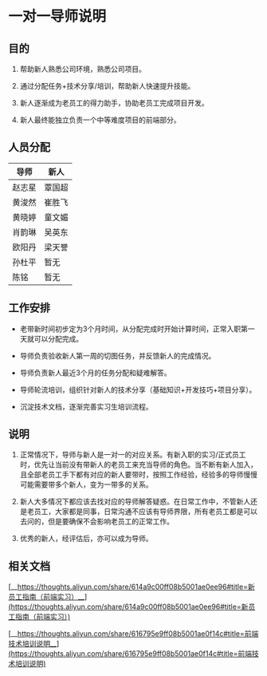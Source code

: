 # 一对一导师说明
## 目的

1. 帮助新人熟悉公司环境，熟悉公司项目。

1. 通过分配任务+技术分享/培训，帮助新人快速提升技能。

1. 新人逐渐成为老员工的得力助手，协助老员工完成项目开发。

1. 新人最终能独立负责一个中等难度项目的前端部分。



## 人员分配

| 导师  | 新人  |
| --- | --- |
| 赵志星 | 覃国超 |
| 黄浚然 | 崔胜飞 |
| 黄晓婷 | 童文媚 |
| 肖韵琳 | 吴英东 |
| 欧阳丹 | 梁天誉 |
| 孙杜平 | 暂无  |
| 陈铭  | 暂无  |



## 工作安排

- 老带新时间初步定为3个月时间，从分配完成时开始计算时间，正常入职第一天就可以分配完成。

- 导师负责验收新人第一周的切图任务，并反馈新人的完成情况。

- 导师负责新人最近3个月的任务分配和疑难解答。

- 导师轮流培训，组织针对新人的技术分享（基础知识+开发技巧+项目分享）。

- 沉淀技术文档，逐渐完善实习生培训流程。



## 说明

1. 正常情况下，导师与新人是一对一的对应关系。有新入职的实习/正式员工时，优先让当前没有带新人的老员工来充当导师的角色。当不断有新人加入，且全部老员工手下都有对应的新人要带时，按照工作经验，经验多的导师慢慢可能需要带多个新人，变为一带多的关系。

1. 新人大多情况下都应该去找对应的导师解答疑惑。在日常工作中，不管新人还是老员工，大家都是同事，日常沟通不应该有导师界限，所有老员工都是可以去问的，但是要确保不会影响老员工的正常工作。

1. 优秀的新人，经评估后，亦可以成为导师。



## 相关文档

[__https://thoughts.aliyun.com/share/614a9c00ff08b5001ae0ee96#title=新员工指南（前端实习）__](https://thoughts.aliyun.com/share/614a9c00ff08b5001ae0ee96#title=新员工指南（前端实习）)

[__https://thoughts.aliyun.com/share/616795e9ff08b5001ae0f14c#title=前端技术培训说明__](https://thoughts.aliyun.com/share/616795e9ff08b5001ae0f14c#title=前端技术培训说明)



